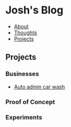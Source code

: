 # Josh's Blog

- [About](/about/)
- [Thoughts](/thoughts/)
- [Projects](/projects/)

## Projects

### Businesses

- [Auto admin car wash](/projects/auto-admin-car-wash/)

### Proof of Concept

### Experiments
